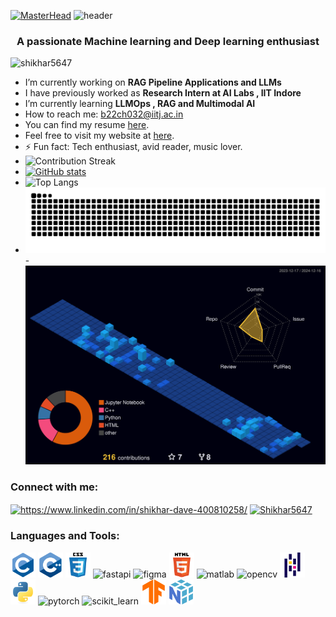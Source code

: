 
[![MasterHead](https://user-images.githubusercontent.com/74038190/241765440-80728820-e06b-4f96-9c9e-9df46f0cc0a5.gif)](https://shikhar5647.io)
![header](https://capsule-render.vercel.app/api?text=Hii%20Shikhar%20here!💻&animation=fadeIn&type=waving&color=gradient&height=100)
<h3 align="center">A passionate Machine learning and Deep learning enthusiast</h3>

<p align="left"> <img src="https://komarev.com/ghpvc/?username=shikhar5647&label=Profile%20views&color=0e75b6&style=flat" alt="shikhar5647" /> </p>

-  I’m currently working on **RAG Pipeline Applications and LLMs**
- I have previously worked as **Research Intern at AI Labs , IIT Indore** 
-  I’m currently learning **LLMOps , RAG and Multimodal AI**
-  How to reach me: [b22ch032@iitj.ac.in](mailto:b22ch032@iitj.ac.in)
-  You can find my resume [here](https://drive.google.com/drive/folders/18IhrShNZebHlw9wgc8pSJLcXpOpV7os6?usp=sharing).
- Feel free to visit my website at [here](https://shikhardave032.netlify.app/).
- ⚡ Fun fact: Tech enthusiast, avid reader, music lover.
- ![Contribution Streak](https://github-readme-streak-stats.herokuapp.com/?user=shikhar5647&theme=dark)
- [![GitHub stats](https://github-readme-stats.vercel.app/api?username=shikhar5647)](https://github.com/shikhar5647/github-readme-stats)
- ![Top Langs](https://github-readme-stats.vercel.app/api/top-langs/?username=shikhar5647&layout=compact)
- ![Snake animation](https://github.com/shikhar5647/shikhar5647/blob/output/github-contribution-grid-snake-dark.svg)
-![3d Animation](https://github.com/shikhar5647/Shikhar5647/blob/main/profile-3d-contrib/profile-night-view.svg)


<h3 align="left">Connect with me:</h3>
<p align="left">
  <a href="https://www.linkedin.com/in/shikhar-dave-400810258/" target="_blank"><img align="center" src="https://raw.githubusercontent.com/rahuldkjain/github-profile-readme-generator/master/src/images/icons/Social/linked-in-alt.svg" alt="https://www.linkedin.com/in/shikhar-dave-400810258/" height="30" width="40" /></a>
  <a href="https://leetcode.com/ShikharDave/" target="_blank"><img align="center" src="https://raw.githubusercontent.com/rahuldkjain/github-profile-readme-generator/master/src/images/icons/Social/leet-code.svg" alt="Shikhar5647" height="30" width="40" /></a>
</p>

<h3 align="left">Languages and Tools:</h3>
<p align="left">
  <img src="https://raw.githubusercontent.com/devicons/devicon/master/icons/c/c-original.svg" alt="c" width="40" height="40"/>
  <img src="https://raw.githubusercontent.com/devicons/devicon/master/icons/cplusplus/cplusplus-original.svg" alt="cplusplus" width="40" height="40"/>
  <img src="https://raw.githubusercontent.com/devicons/devicon/master/icons/css3/css3-original-wordmark.svg" alt="css3" width="40" height="40"/>
  <img src="https://cdn.worldvectorlogo.com/logos/fastapi.svg" alt="fastapi" width="40" height="40"/>
  <img src="https://www.vectorlogo.zone/logos/figma/figma-icon.svg" alt="figma" width="40" height="40"/>
  <img src="https://raw.githubusercontent.com/devicons/devicon/master/icons/html5/html5-original-wordmark.svg" alt="html5" width="40" height="40"/>
  <img src="https://upload.wikimedia.org/wikipedia/commons/2/21/Matlab_Logo.png" alt="matlab" width="40" height="40"/>
  <img src="https://www.vectorlogo.zone/logos/opencv/opencv-icon.svg" alt="opencv" width="40" height="40"/>
  <img src="https://raw.githubusercontent.com/devicons/devicon/2ae2a900d2f041da66e950e4d48052658d850630/icons/pandas/pandas-original.svg" alt="pandas" width="40" height="40"/>
  <img src="https://raw.githubusercontent.com/devicons/devicon/master/icons/python/python-original.svg" alt="python" width="40" height="40"/>
  <img src="https://www.vectorlogo.zone/logos/pytorch/pytorch-icon.svg" alt="pytorch" width="40" height="40"/>
  <img src="https://upload.wikimedia.org/wikipedia/commons/0/05/Scikit_learn_logo_small.svg" alt="scikit_learn" width="40" height="40"/>
  <img src="https://raw.githubusercontent.com/devicons/devicon/master/icons/tensorflow/tensorflow-original.svg" alt="tensorflow" width="40" height="40"/>
  <img src="https://raw.githubusercontent.com/devicons/devicon/master/icons/numpy/numpy-original.svg" alt="numpy" width="40" height="40"/>
  

